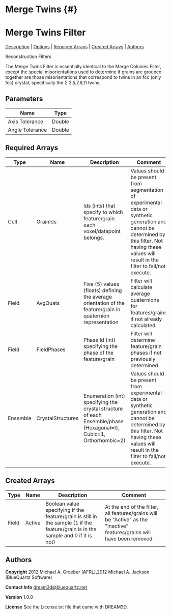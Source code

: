 Merge Twins {#}
======
<h1 class="pHeading1">Merge Twins Filter</h1>
<p class="pCellBody">
<a href="../ReconstructionFilters/MergeTwins.html#wp2">Description</a> | <a href="../ReconstructionFilters/MergeTwins.html#wp3">Options</a> | <a href="../ReconstructionFilters/MergeTwins.html#wp4">Required Arrays</a> | <a href="../ReconstructionFilters/MergeTwins.html#wp5">Created Arrays</a> | <a href="../ReconstructionFilters/MergeTwins.html#wp1">Authors</a> 

Reconstruction Filters


The Merge Twins Filter is essentially identical to the Merge Colonies Filter, except the special misorientations used to determine if grains are grouped together are those misorientations that correspond to twins in an fcc (only fcc) crystal, specifically the Σ 3,5,7,9,11 twins.


## Parameters ## 

| Name | Type |
|------|------|
| Axis Tolerance | Double |
| Angle Tolerance | Double |

## Required Arrays ##

| Type | Name | Description | Comment |
|------|------|-------------|---------|
| Cell | GrainIds | Ids (ints) that specify to which feature/grain each voxel/datapoint belongs. | Values should be present from segmentation of experimental data or synthetic generation and cannot be determined by this filter. Not having these values will result in the filter to fail/not execute. |
| Field | AvgQuats | Five (5) values (floats) defining the average orientation of the feature/grain in quaternion representation | Filter will calculate average quaternions for features/grains if not already calculated. |
| Field | FieldPhases | Phase Id (int) specifying the phase of the feature/grain | Filter will determine feature/grain phases if not previously determined |
| Ensemble | CrystalStructures | Enumeration (int) specifying the crystal structure of each Ensemble/phase (Hexagonal=0, Cubic=1, Orthorhombic=2) | Values should be present from experimental data or synthetic generation and cannot be determined by this filter. Not having these values will result in the filter to fail/not execute. |

## Created Arrays ##

| Type | Name | Description | Comment |
|------|------|-------------|---------|
| Field | Active | Boolean value specifying if the feature/grain is still in the sample (1 if the feature/grain is in the sample and 0 if it is not) | At the end of the filter, all features/grains will be "Active" as the "Inactive" features/grains will have been removed.  |

## Authors ##

**Copyright** 2012 Michael A. Groeber (AFRL),2012 Michael A. Jackson (BlueQuartz Software)

**Contact Info** dream3d@bluequartz.net

**Version** 1.0.0

**License**  See the License.txt file that came with DREAM3D.



